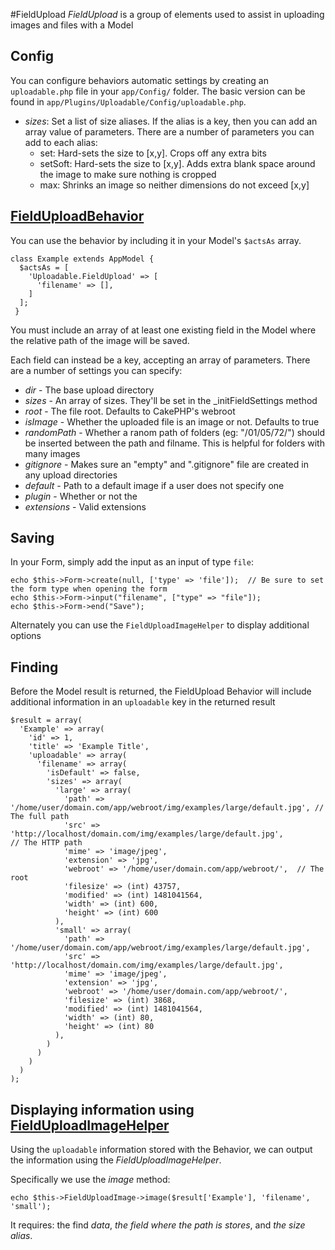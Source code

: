 #FieldUpload
*FieldUpload* is a group of elements used to assist in uploading images and files with a Model

## Config
You can configure behaviors automatic settings by creating an `uploadable.php` file in your `app/Config/` folder. The basic version can be found in `app/Plugins/Uploadable/Config/uploadable.php`.
* *sizes*: Set a list of size aliases. If the alias is a key, then you can add an array value of parameters. There are a number of parameters you can add to each alias:
  * set: Hard-sets the size to [x,y]. Crops off any extra bits
  * setSoft: Hard-sets the size to [x,y]. Adds extra blank space around the image to make sure nothing is cropped
  * max: Shrinks an image so neither dimensions do not exceed [x,y]


## [FieldUploadBehavior](../../tree/master/Model/Behavior/FieldUploadBehavior.php)
You can use the behavior by including it in your Model's `$actsAs` array.
```
class Example extends AppModel {
  $actsAs = [
    'Uploadable.FieldUpload' => [
      'filename' => [],
    ]
  ];
 }
```
You must include an array of at least one existing field in the Model where the relative path of the image will be saved.

Each field can instead be a key, accepting an array of parameters. There are a number of settings you can specify:
* *dir* - The base upload directory
* *sizes* - An array of sizes. They'll be set in the _initFieldSettings method
* *root* - The file root. Defaults to CakePHP's webroot
* *isImage* - Whether the uploaded file is an image or not. Defaults to true
* *randomPath* - Whether a ranom path of folders (eg: "/01/05/72/") should be inserted between the path and filname. This is helpful for folders with many images
* *gitignore* - Makes sure an "empty" and ".gitignore" file are created in any upload directories	
* *default* - Path to a default image if a user does not specify one
* *plugin* - Whether or not the 
* *extensions* - Valid extensions

## Saving
In your Form, simply add the input as an input of type `file`:
```
echo $this->Form->create(null, ['type' => 'file']);  // Be sure to set the form type when opening the form
echo $this->Form->input("filename", ["type" => "file"]);
echo $this->Form->end("Save");
```
Alternately you can use the `FieldUploadImageHelper` to display additional options

## Finding
Before the Model result is returned, the FieldUpload Behavior will include additional information in an `uploadable` key in the returned result
```
$result = array(
  'Example' => array(
    'id' => 1,
    'title' => 'Example Title',
    'uploadable' => array(
      'filename' => array(
        'isDefault' => false,
        'sizes' => array(
          'large' => array(
            'path' => '/home/user/domain.com/app/webroot/img/examples/large/default.jpg', // The full path
            'src' => 'http://localhost/domain.com/img/examples/large/default.jpg',        // The HTTP path
            'mime' => 'image/jpeg',
            'extension' => 'jpg',
            'webroot' => '/home/user/domain.com/app/webroot/',  // The root
            'filesize' => (int) 43757,
            'modified' => (int) 1481041564,
            'width' => (int) 600,
            'height' => (int) 600
          ),
          'small' => array(
            'path' => '/home/user/domain.com/app/webroot/img/examples/large/default.jpg',
            'src' => 'http://localhost/domain.com/img/examples/large/default.jpg',
            'mime' => 'image/jpeg',
            'extension' => 'jpg',
            'webroot' => '/home/user/domain.com/app/webroot/',
            'filesize' => (int) 3868,
            'modified' => (int) 1481041564,
            'width' => (int) 80,
            'height' => (int) 80
          ),
        )
      )
    )
  )
);
```

## Displaying information using [FieldUploadImageHelper](../../tree/master/View/Helpers/FieldUploadImageHelper.php)
Using the `uploadable` information stored with the Behavior, we can output the information using the *FieldUploadImageHelper*.

Specifically we use the *image* method:
```
echo $this->FieldUploadImage->image($result['Example'], 'filename', 'small');
```
It requires: the find _data_, _the field where the path is stores_, and _the size alias_.


